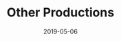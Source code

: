 ---
title: Other Productions
date: "2019-05-06"
thumbnail: ./cassette.jpg
description: What if everything you knew was turned to blue?
---